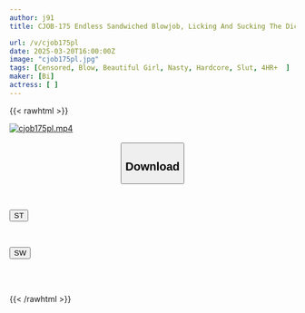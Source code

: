 ```yaml
---
author: j91
title: CJOB-175 Endless Sandwiched Blowjob, Licking And Sucking The Dick And Balls At The Same Time!

url: /v/cjob175pl
date: 2025-03-20T16:00:00Z
image: "cjob175pl.jpg"
tags: [Censored, Blow, Beautiful Girl, Nasty, Hardcore, Slut, 4HR+	]
maker: [Bi]
actress: [ ]
---
```



{{< rawhtml >}}

<div class="video" data-videoid="abrQD07MlRixvGP">
    <a href="javascript:;">
        <img src="/v/cjob175pl/cjob175pl.jpg" width="WIDTH" height="HEIGHT" alt="cjob175pl.mp4" loading="lazy">
    </a>
</div>

<script type="text/javascript" src="https://j91.asia/asset/on-demand-st.js"></script>

<br>
  <link rel="stylesheet" href="https://j91.asia/asset/bs5.css">
  
  <center>
  <button class="btn btn-primary" type="button" data-bs-toggle="collapse" data-bs-target=".multi-collapse" aria-expanded="false" aria-controls="multiCollapseExample1 multiCollapseExample2"><h2>Download</h2></button></center>
</p>
<div class="row">
  <div class="col">
    <div class="collapse multi-collapse" id="multiCollapseExample1">
      <div class="card card-body">
	      	      <br>
<div class="buttons">  
<p><a href="/v/cjob175pl/st.html" target="_blank"><button class="btn-hover color-3"><i class="fa fa-download"></i> ST</button></a></p></div>
    </div>
  </div>
</div>
  <div class="col">
    <div class="collapse multi-collapse" id="multiCollapseExample2">
      <div class="card card-body">
	      <br>
<div class="buttons">
<p><a href="/v/cjob175pl/sw.html" target="_blank"><button class="btn-hover color-2"><i class="fa fa-download"></i> SW</button></a></p></div>
<br><br>
      </div>
    </div>
  </div>
</div>

{{< /rawhtml >}}